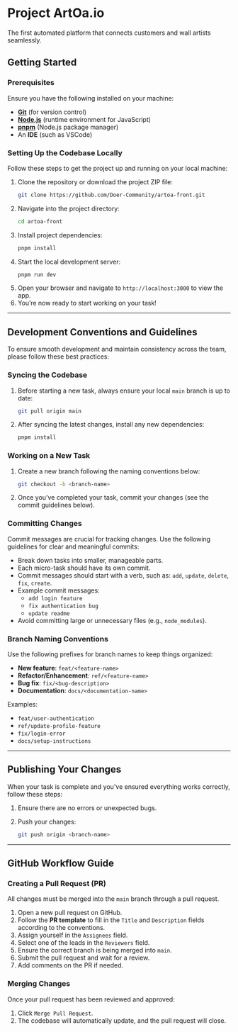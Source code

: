 # Project ArtOa.io

The first automated platform that connects customers and wall artists seamlessly.

## Getting Started

### Prerequisites

Ensure you have the following installed on your machine:

-   [**Git**](https://git-scm.com/) (for version control)
-   [**Node.js**](https://nodejs.org/en) (runtime environment for JavaScript)
-   [**pnpm**](https://pnpm.io/) (Node.js package manager)
-   An **IDE** (such as VSCode)

### Setting Up the Codebase Locally

Follow these steps to get the project up and running on your local machine:

1. Clone the repository or download the project ZIP file:
    ```bash
    git clone https://github.com/Doer-Community/artoa-front.git
    ```
2. Navigate into the project directory:
    ```bash
    cd artoa-front
    ```
3. Install project dependencies:
    ```bash
    pnpm install
    ```
4. Start the local development server:
    ```bash
    pnpm run dev
    ```
5. Open your browser and navigate to `http://localhost:3000` to view the app.
6. You’re now ready to start working on your task!

---

## Development Conventions and Guidelines

To ensure smooth development and maintain consistency across the team, please follow these best practices:

### Syncing the Codebase

1. Before starting a new task, always ensure your local `main` branch is up to date:

    ```bash
    git pull origin main
    ```

2. After syncing the latest changes, install any new dependencies:

    ```bash
    pnpm install
    ```

### Working on a New Task

1. Create a new branch following the naming conventions below:

    ```bash
    git checkout -b <branch-name>
    ```

2. Once you’ve completed your task, commit your changes (see the commit guidelines
   below).

### Committing Changes

Commit messages are crucial for tracking changes. Use the following guidelines for clear and meaningful commits:

-   Break down tasks into smaller, manageable parts.
-   Each micro-task should have its own commit.
-   Commit messages should start with a verb, such as: `add`, `update`, `delete`,
    `fix`, `create`.
-   Example commit messages:
    -   `add login feature`
    -   `fix authentication bug`
    -   `update readme`
-   Avoid committing large or unnecessary files (e.g., `node_modules`).

### Branch Naming Conventions

Use the following prefixes for branch names to keep things organized:

-   **New feature**: `feat/<feature-name>`
-   **Refactor/Enhancement**: `ref/<feature-name>`
-   **Bug fix**: `fix/<bug-description>`
-   **Documentation**: `docs/<documentation-name>`

Examples:

-   `feat/user-authentication`
-   `ref/update-profile-feature`
-   `fix/login-error`
-   `docs/setup-instructions`

---

## Publishing Your Changes

When your task is complete and you've ensured everything works correctly, follow
these steps:

1. Ensure there are no errors or unexpected bugs.
2. Push your changes:

    ```bash
    git push origin <branch-name>
    ```

---

## GitHub Workflow Guide

### Creating a Pull Request (PR)

All changes must be merged into the `main` branch through a pull request.

1. Open a new pull request on GitHub.
2. Follow the **PR template** to fill in the `Title` and `Description` fields
   according to the conventions.
3. Assign yourself in the `Assignees` field.
4. Select one of the leads in the `Reviewers` field.
5. Ensure the correct branch is being merged into `main`.
6. Submit the pull request and wait for a review.
7. Add comments on the PR if needed.

### Merging Changes

Once your pull request has been reviewed and approved:

1. Click `Merge Pull Request`.
2. The codebase will automatically update, and the pull request will close.
